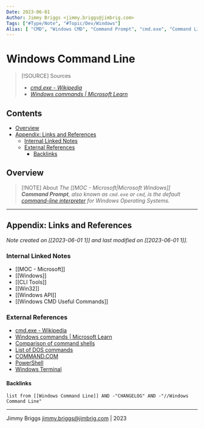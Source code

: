 ```yaml
---
Date: 2023-06-01
Author: Jimmy Briggs <jimmy.briggs@jimbrig.com>
Tags: ["#Type/Note", "#Topic/Dev/Windows"]
Alias: [ "CMD", "Windows CMD", "Command Prompt", "cmd.exe", "Command Line Interpreter", "Command Processor Shell", "DOS Batch", "Win32 Console" ]
---
```


# Windows Command Line

> [!SOURCE] Sources
> - *[cmd.exe - Wikipedia](https://en.wikipedia.org/wiki/Cmd.exe)*
> - *[Windows commands | Microsoft Learn](https://learn.microsoft.com/en-us/windows-server/administration/windows-commands/windows-commands)*

## Contents

- [Overview](#overview)
- [Appendix: Links and References](#appendix-links-and-references)
	- [Internal Linked Notes](#internal-linked-notes)
	- [External References](#external-references)
		- [Backlinks](#backlinks)

## Overview

> [!NOTE] About
> *The [[MOC - Microsoft|Microsoft Windows]] **Command Prompt**, also known as `cmd.exe` or `cmd`, is the default  [command-line interpreter](https://en.wikipedia.org/wiki/Command-line_interpreter) for Windows Operating Systems.*




***

## Appendix: Links and References

*Note created on [[2023-06-01 1]] and last modified on [[2023-06-01 1]].*

### Internal Linked Notes

- [[MOC - Microsoft]]
- [[Windows]]
- [[CLI Tools]]
- [[Win32]]
- [[Windows API]]
- [[Windows CMD Useful Commands]]

### External References

- [cmd.exe - Wikipedia](https://en.wikipedia.org/wiki/Cmd.exe)
- [Windows commands | Microsoft Learn](https://learn.microsoft.com/en-us/windows-server/administration/windows-commands/windows-commands)
- [Comparison of command shells](https://en.wikipedia.org/wiki/Comparison_of_command_shells "Comparison of command shells")
- [List of DOS commands](https://en.wikipedia.org/wiki/List_of_DOS_commands "List of DOS commands")
- [COMMAND.COM](https://en.wikipedia.org/wiki/COMMAND.COM "COMMAND.COM")
- [PowerShell](https://en.wikipedia.org/wiki/PowerShell "PowerShell")
- [Windows Terminal](https://en.wikipedia.org/wiki/Windows_Terminal "Windows Terminal")

#### Backlinks

```dataview
list from [[Windows Command Line]] AND -"CHANGELOG" AND -"//Windows Command Line"
```


***

Jimmy Briggs <jimmy.briggs@jimbrig.com> | 2023

